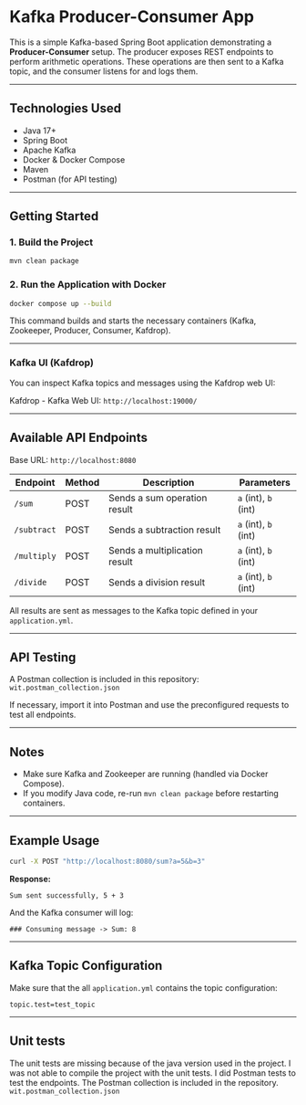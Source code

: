 # Kafka Producer-Consumer App

This is a simple Kafka-based Spring Boot application demonstrating a **Producer-Consumer** setup. The producer exposes REST endpoints to perform arithmetic operations. These operations are then sent to a Kafka topic, and the consumer listens for and logs them.

---

## Technologies Used

* Java 17+
* Spring Boot
* Apache Kafka
* Docker & Docker Compose
* Maven
* Postman (for API testing)

---

## Getting Started

### 1. Build the Project

```bash
mvn clean package
```

### 2. Run the Application with Docker

```bash
docker compose up --build
```

This command builds and starts the necessary containers (Kafka, Zookeeper, Producer, Consumer, Kafdrop).

---

### Kafka UI (Kafdrop)
You can inspect Kafka topics and messages using the Kafdrop web UI:

Kafdrop - Kafka Web UI: `http://localhost:19000/`

---

## Available API Endpoints

Base URL: `http://localhost:8080`

| Endpoint    | Method | Description                   | Parameters           |
| ----------- | ------ | ----------------------------- | -------------------- |
| `/sum`      | POST   | Sends a sum operation result  | `a` (int), `b` (int) |
| `/subtract` | POST   | Sends a subtraction result    | `a` (int), `b` (int) |
| `/multiply` | POST   | Sends a multiplication result | `a` (int), `b` (int) |
| `/divide`   | POST   | Sends a division result       | `a` (int), `b` (int) |

All results are sent as messages to the Kafka topic defined in your `application.yml`.

---

## API Testing

A Postman collection is included in this repository: `wit.postman_collection.json`

If necessary, import it into Postman and use the preconfigured requests to test all endpoints.

---

## Notes

* Make sure Kafka and Zookeeper are running (handled via Docker Compose).
* If you modify Java code, re-run `mvn clean package` before restarting containers.

---

## Example Usage

```bash
curl -X POST "http://localhost:8080/sum?a=5&b=3"
```

**Response:**

```
Sum sent successfully, 5 + 3
```

And the Kafka consumer will log:

```
### Consuming message -> Sum: 8
```

---

## Kafka Topic Configuration

Make sure that the all `application.yml` contains the topic configuration:

```properties
topic.test=test_topic
```
---

## Unit tests

The unit tests are missing because of the java version used in the project. I was not able to compile the project with the unit tests.
I did Postman tests to test the endpoints. The Postman collection is included in the repository. `wit.postman_collection.json`